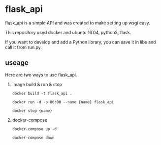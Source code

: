 # flask_api

flask_api is a simple API and was created to make setting up wsgi easy.

This repository used docker and ubuntu 16.04, python3, flask.

If you want to develop and add a Python library, you can save it in libs and call it from run.py.



## useage

Here are two ways to use flask_api.

1. image build & run & stop

   `docker build -t flask_api .`

    `docker run -d -p 80:80 --name {name} flask_api`

    `docker stop {name}`

2. docker-compose

   `docker-compose up -d`

   `docker-compose down`


